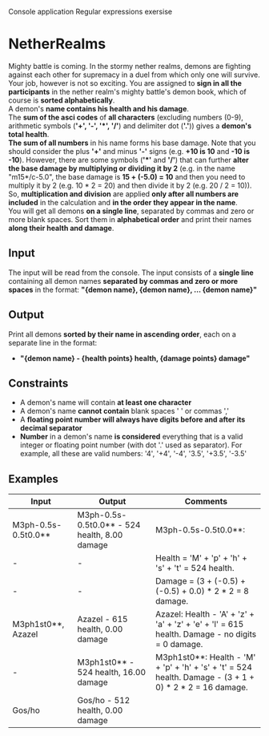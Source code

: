Console application
Regular expressions exersise

# NetherRealms
Mighty battle is coming. In the stormy nether realms, demons are fighting against each other for supremacy in a duel from which only one will survive. <br/>
Your job, however is not so exciting. You are assigned to __sign in all the participants__ in the nether realm's mighty battle's demon book, which of course is __sorted alphabetically__. <br/>
A demon's __name contains his health and his damage__. <br/>
The __sum of the asci codes__ of __all characters__ (excluding numbers (0-9), arithmetic symbols (__'+', '-', '*', '/'__) and delimiter dot (__'.'__)) gives a __demon's total health__.<br/> 
__The sum of all numbers__ in his name forms his base damage. Note that you should consider the plus __'+'__ and minus __'-'__ signs (e.g. __+10 is 10__ and __-10 is -10__). However, there are some symbols (__'*'__ and __'/'__) that can further __alter the base damage by multiplying or dividing it by 2__ (e.g. in the name "m15*/c-5.0", the base damage is __15 + (-5.0) = 10__ and then you need to multiply it by 2 (e.g. 10 * 2 = 20) and then divide it by 2 (e.g. 20 / 2 = 10)). <br/>
So, __multiplication and division__ are applied __only after all numbers are included__ in the calculation and __in the order they appear in the name__. <br/>
You will get all demons __on a single line__, separated by commas and zero or more blank spaces. Sort them in __alphabetical order__ and print their names __along their health and damage__. 
## Input
The input will be read from the console. The input consists of a __single line__ containing all demon names __separated by commas and zero or more spaces__ in the format: __"{demon name}, {demon name}, … {demon name}"__
## Output
Print all demons __sorted by their name in ascending order__, each on a separate line in the format:
* __"{demon name} - {health points} health, {damage points} damage"__
## Constraints
* A demon's name will contain __at least one character__
* A demon's name __cannot contain__ blank spaces ' ' or commas ','
*	A __floating point number will always have digits before and after its decimal separator__
*	__Number__ in a demon's name __is considered__ everything that is a valid integer or floating point number (with dot '.' used as separator). For example, all these are valid numbers: '4', '+4', '-4', '3.5', '+3.5', '-3.5' 
## Examples
Input |	Output  |	Comments
------|---------|---------
M3ph-0.5s-0.5t0.0** |M3ph-0.5s-0.5t0.0** - 524 health, 8.00 damage  |M3ph-0.5s-0.5t0.0**: 
-|-|Health = 'M' + 'p' + 'h' + 's' + 't' = 524 health.
-|-|Damage = (3 + (-0.5) + (-0.5) + 0.0) * 2 * 2 = 8 damage.
M3ph1st0**, Azazel  |Azazel - 615 health, 0.00 damage |Azazel: Health - 'A' + 'z' + 'a' + 'z' + 'e' + 'l' = 615 health. Damage - no digits = 0 damage.
-|M3ph1st0** - 524 health, 16.00 damage |M3ph1st0**: Health - 'M' + 'p' + 'h' + 's' + 't' = 524 health. Damage - (3 + 1 + 0) * 2 * 2 = 16 damage.
Gos/ho	|Gos/ho - 512 health, 0.00 damage	
